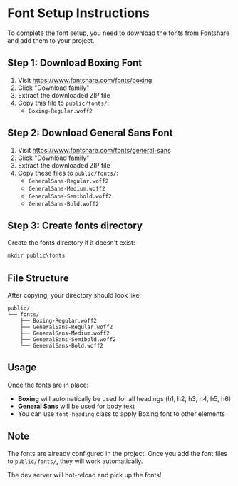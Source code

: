 # Font Setup Instructions

To complete the font setup, you need to download the fonts from Fontshare and add them to your project.

## Step 1: Download Boxing Font

1. Visit https://www.fontshare.com/fonts/boxing
2. Click "Download family"
3. Extract the downloaded ZIP file
4. Copy this file to `public/fonts/`:
   - `Boxing-Regular.woff2`

## Step 2: Download General Sans Font

1. Visit https://www.fontshare.com/fonts/general-sans
2. Click "Download family"
3. Extract the downloaded ZIP file
4. Copy these files to `public/fonts/`:
   - `GeneralSans-Regular.woff2`
   - `GeneralSans-Medium.woff2`
   - `GeneralSans-Semibold.woff2`
   - `GeneralSans-Bold.woff2`

## Step 3: Create fonts directory

Create the fonts directory if it doesn't exist:
```powershell
mkdir public\fonts
```

## File Structure

After copying, your directory should look like:
```
public/
└── fonts/
    ├── Boxing-Regular.woff2
    ├── GeneralSans-Regular.woff2
    ├── GeneralSans-Medium.woff2
    ├── GeneralSans-Semibold.woff2
    └── GeneralSans-Bold.woff2
```

## Usage

Once the fonts are in place:
- **Boxing** will automatically be used for all headings (h1, h2, h3, h4, h5, h6)
- **General Sans** will be used for body text
- You can use `font-heading` class to apply Boxing font to other elements

## Note

The fonts are already configured in the project. Once you add the font files to `public/fonts/`, they will work automatically.

The dev server will hot-reload and pick up the fonts!
